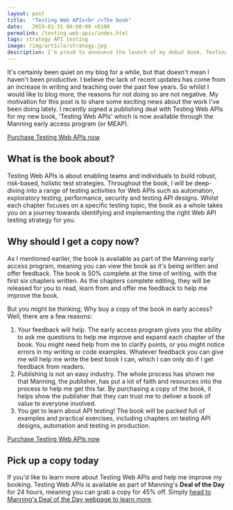 ```yaml
---
layout: post
title:  "Testing Web APIs<br />The book"
date:   2019-01-31 00:08:00 +0100
permalink: /testing-web-apis/index.html
tags: strategy API testing
image: /img/article/strategy.jpg
description: I'm proud to announce the launch of my debut book, Testing Web APIs
---
```


It's certainly been quiet on my blog for a while, but that doesn't mean I haven't been productive. I believe the lack of recent updates has come from an increase in writing and teaching over the past few years. So whilst I would like to blog more, the reasons for not doing so are not negative. My motivation for this post is to share some exciting news about the work I've been doing lately. I recently signed a publishing deal with Testing Web APIs for my new book, 'Testing Web APIs' which is now available through the Manning early access program (or MEAP).

<div class="text-center">
<a href="http://mng.bz/WrEx" class="btn btn-info">Purchase Testing Web APIs now</a>
</div>

## What is the book about?

Testing Web APIs is about enabling teams and individuals to build robust, risk-based, holistic test strategies. Throughout the book, I will be deep-diving into a range of testing activities for Web APIs such as automation, exploratory testing, performance, security and testing API designs. Whilst each chapter focuses on a specific testing topic, the book as a whole takes you on a journey towards identifying and implementing the right Web API testing strategy for you.

## Why should I get a copy now?

As I mentioned earlier, the book is available as part of the Manning early access program, meaning you can view the book as it's being written and offer feedback. The book is 50% complete at the time of writing, with the first six chapters written. As the chapters complete editing, they will be released for you to read, learn from and offer me feedback to help me improve the book. 

But you might be thinking; Why buy a copy of the book in early access? Well, there are a few reasons:
  1. Your feedback will help. The early access program gives you the ability to ask me questions to help me improve and expand each chapter of the book. You might need help from me to clarify points, or you might notice errors in my writing or code examples. Whatever feedback you can give me will help me write the best book I can, which I can only do if I get feedback from readers. 
  2. Publishing is not an easy industry. The whole process has shown me that Manning, the publisher, has put a lot of faith and resources into the process to help me get this far. By purchasing a copy of the book, it helps show the publisher that they can trust me to deliver a book of value to everyone involved.
  3. You get to learn about API testing! The book will be packed full of examples and practical exercises, including chapters on testing API designs, automation and testing in production.

<div class="text-center">
<a href="http://mng.bz/WrEx" class="btn btn-info">Purchase Testing Web APIs now</a>
</div>  

## Pick up a copy today

If you'd like to learn more about Testing Web APIs and help me improve my booking. Testing Web APIs is available as part of Manning's **Deal of the Day** for 24 hours, meaning you can grab a copy for 45% off. Simply [head to Manning's Deal of the Day webpage to learn more](http://mng.bz/WrEx).
